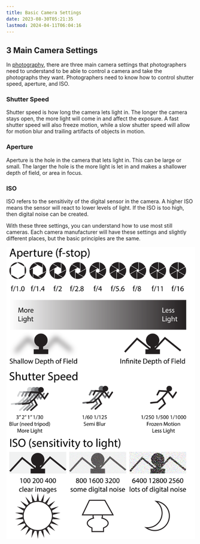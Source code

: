 ```yaml
---
title: Basic Camera Settings
date: 2023-08-30T05:21:35
lastmod: 2024-04-11T06:04:16
---
```


## 3 Main Camera Settings

In [photography](photography.md), there are three main camera settings that photographers need to understand to be able to control a camera and take the photographs they want. Photographers need to know how to control shutter speed, aperture, and ISO.

### Shutter Speed

Shutter speed is how long the camera lets light in. The longer the camera stays open, the more light will come in and affect the exposure. A fast shutter speed will also freeze motion, while a slow shutter speed will allow for motion blur and trailing artifacts of objects in motion.

### Aperture

Aperture is the hole in the camera that lets light in. This can be large or small. The larger the hole is the more light is let in and makes a shallower depth of field, or area in focus.

### ISO

ISO refers to the sensitivity of the digital sensor in the camera. A higher ISO means the sensor will react to lower levels of light. If the ISO is too high, then digital noise can be created.

With these three settings, you can understand how to use most still cameras. Each camera manufacturer will have these settings and slightly different places, but the basic principles are the same.

[![2021-09-22-Camera-Cheat-Sheet-Whatmakeart](./2021-09-22-Camera-Cheat-Sheet-Whatmakeart.png)](./2021-09-22-Camera-Cheat-Sheet-Whatmakeart.png)
